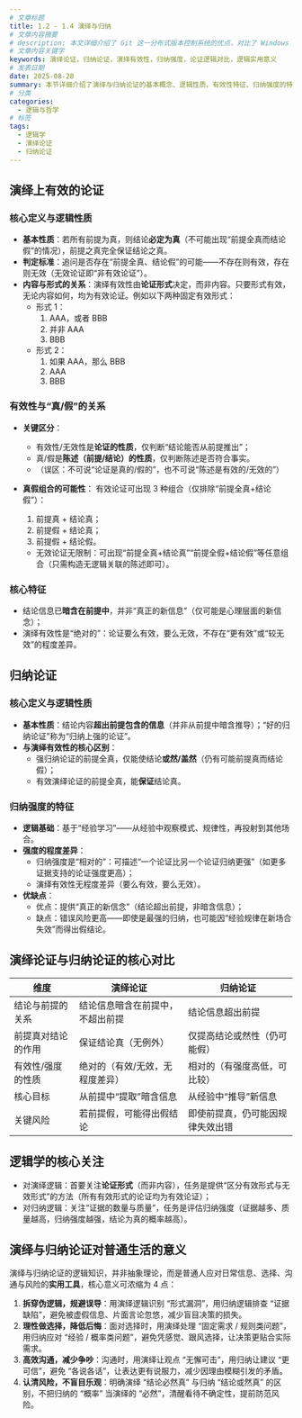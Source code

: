 ```yaml
---
# 文章标题
title: 1.2 - 1.4 演绎与归纳
# 文章内容摘要
# description: 本文详细介绍了 Git 这一分布式版本控制系统的优点，对比了 Windows 与 macOS/Linux 系统下的常用命令，讲解了 vim 操作模式及常用命令，还阐述了 Git 的基本配置、特定项目配置和命令缩写设置等内容。
# 文章内容关键字
keywords: 演绎论证，归纳论证，演绎有效性，归纳强度，论证逻辑对比，逻辑实用意义
# 发表日期
date: 2025-08-28
summary: 本节详细介绍了演绎与归纳论证的基本概念、逻辑性质、有效性特征、归纳强度的特征以及演绎与归纳论证对普通生活的意义。
# 分类
categories:
  - 逻辑与哲学
# 标签
tags:
  - 逻辑学
  - 演绎论证
  - 归纳论证
---
```


## 演绎上有效的论证

### 核心定义与逻辑性质

- **基本性质**：若所有前提为真，则结论**必定为真**（不可能出现“前提全真而结论假”的情况），前提之真完全保证结论之真。
- **判定标准**：追问是否存在“前提全真、结论假”的可能——不存在则有效，存在则无效（无效论证即“非有效论证”）。
- **内容与形式的关系**：演绎有效性由**论证形式**决定，而非内容。只要形式有效，无论内容如何，均为有效论证。例如以下两种固定有效形式：
  - 形式 1：
    1. AAA，或者 BBB
    2. 并非 AAA
    3. BBB
  - 形式 2：
    1. 如果 AAA，那么 BBB
    2. AAA
    3. BBB

### 有效性与“真/假”的关系

- **关键区分**：

  - 有效性/无效性是**论证的性质**，仅判断“结论能否从前提推出”；
  - 真/假是**陈述（前提/结论）的性质**，仅判断陈述是否符合事实。
  - （误区：不可说“论证是真的/假的”，也不可说“陈述是有效的/无效的”）

- **真假组合的可能性**：
  有效论证可出现 3 种组合（仅排除“前提全真+结论假”）：

  1. 前提真 + 结论真；
  2. 前提假 + 结论真；
  3. 前提假 + 结论假。

  - 无效论证无限制：可出现“前提全真+结论真”“前提全假+结论假”等任意组合（只需构造无逻辑关联的陈述即可）。

### 核心特征

- 结论信息已**暗含在前提中**，并非“真正的新信息”（仅可能是心理层面的新信念）；
- 演绎有效性是“绝对的”：论证要么有效，要么无效，不存在“更有效”或“较无效”的程度差异。

## 归纳论证

### 核心定义与逻辑性质

- **基本性质**：结论内容**超出前提包含的信息**（并非从前提中暗含推导）；“好的归纳论证”称为“归纳上强的论证”。
- **与演绎有效性的核心区别**：
  - 强归纳论证的前提全真，仅能使结论**或然/盖然**（仍有可能前提真而结论假）；
  - 有效演绎论证的前提全真，能**保证**结论真。

### 归纳强度的特征

- **逻辑基础**：基于“经验学习”——从经验中观察模式、规律性，再投射到其他场合。
- **强度的程度差异**：
  - 归纳强度是“相对的”：可描述“一个论证比另一个论证归纳更强”（如更多证据支持的论证强度更高）；
  - 演绎有效性无程度差异（要么有效，要么无效）。
- **优缺点**：
  - 优点：提供“真正的新信念”（结论超出前提，非暗含信息）；
  - 缺点：错误风险更高——即使是最强的归纳，也可能因“经验规律在新场合失效”而得出假结论。

## 演绎论证与归纳论证的核心对比

| 维度               | 演绎论证                         | 归纳论证                         |
| ------------------ | -------------------------------- | -------------------------------- |
| 结论与前提的关系   | 结论信息暗含在前提中，不超出前提 | 结论信息超出前提                 |
| 前提真对结论的作用 | 保证结论真（无例外）             | 仅提高结论或然性（仍可能假）     |
| 有效性/强度的性质  | 绝对的（有效/无效，无程度差异）  | 相对的（有强度高低，可比较）     |
| 核心目标           | 从前提中“提取”暗含信息           | 从经验中“推导”新信息             |
| 关键风险           | 若前提假，可能得出假结论         | 即使前提真，仍可能因规律失效出错 |

## 逻辑学的核心关注

- 对演绎逻辑：首要关注**论证形式**（而非内容），任务是提供“区分有效形式与无效形式”的方法（所有有效形式的论证均为有效论证）；
- 对归纳逻辑：关注“证据的数量与质量”，任务是评估归纳强度（证据越多、质量越高，归纳强度越强，结论为真的概率越高）。

## 演绎与归纳论证对普通生活的意义

演绎与归纳论证的逻辑知识，并非抽象理论，而是普通人应对日常信息、选择、沟通与风险的**实用工具**，核心意义可浓缩为 4 点：

1. **拆穿伪逻辑，规避误导**：用演绎逻辑识别 “形式漏洞”，用归纳逻辑排查 “证据缺陷”，避免被虚假信息、片面言论忽悠，减少盲目决策的损失。
2. **理性做选择，降低后悔**：面对选择时，用演绎处理 “固定需求 / 规则类问题”，用归纳应对 “经验 / 概率类问题”，避免凭感觉、跟风选择，让决策更贴合实际需求。
3. **高效沟通，减少争吵**：沟通时，用演绎让观点 “无懈可击”，用归纳让建议 “更可信”，避免 “各说各话”，让表达更有说服力，减少因理由模糊引发的矛盾。
4. **认清风险，不盲目乐观**：明确演绎 “结论必然真” 与归纳 “结论或然真” 的区别，不把归纳的 “概率” 当演绎的 “必然”，清醒看待不确定性，提前防范风险。
